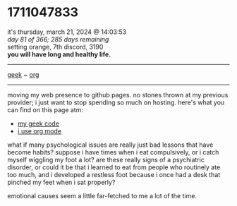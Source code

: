 # 1711047833
it's thursday, march 21, 2024 @ 14:03:53  
*day 81 of 366; 285 days remaining*  
setting orange, 7th discord, 3190  
**you will have long and healthy life.**  

-----
[geek](geekcode.md) ~ [org](orgmode.md)

-----

moving my web presence to github pages. no stones thrown at my previous provider; i just want to stop spending so much on hosting.  here's what you can find on this page atm:

- [my geek code](geekcode.md)
- [i use org mode](orgmode.md)

what if many psychological issues are really just bad lessons that have become habits? suppose i have times when i eat compulsively, or i catch myself wiggling my foot a lot? are these really signs of a psychiatric disorder, or could it be that i learned to eat from people who routinely ate too much, and i developed a restless foot because i once had a desk that pinched my feet when i sat properly?

emotional causes seem a little far-fetched to me a lot of the time.
